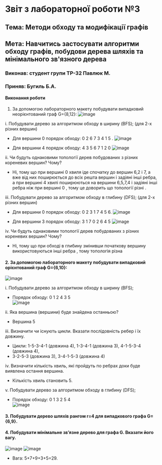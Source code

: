 # Звіт з лабораторної роботи №3 

## Тема: Методи обходу та модифікації графів 

## Мета: Навчитись застосувати алгоритми обходу графів, побудови дерева шляхів та мінімального зв'язного дерева 

### Виконав: студент групи ТР-32 Павлюк М. 
### Приняв: Бугиль Б.А.

#### Виконання роботи 
1. За допомогою лабораторного макету побудувати випадковий неорієнтований граф G={8,12}:
![image](https://user-images.githubusercontent.com/80635778/120109781-95967f00-c173-11eb-9c2a-5c9d1700187c.png)

i. Побудувати дерево за алгоритмом обходу в ширину (BFS); (для 2-х різних вершин)

* Для вершини 0 порядок обходу:  0 2 6 7 3 4 1 5 . 
![image](https://user-images.githubusercontent.com/80635778/120109808-b1018a00-c173-11eb-8a9c-6acc0179185a.png)

* Для вершини 4 порядок обходу: 4 3 5 6 7 1 2 0
![image](https://user-images.githubusercontent.com/80635778/120109855-ddb5a180-c173-11eb-9b7c-d1a8c38f9e52.png)

ii. Чи будуть однаковими топології дерев побудованих з різних кореневих вершин? Чому?
* Ні, тому що при вершині 0 хвиля іде спочатку до вершин 6,2 i 7, а вже від них поширюється до всіх решта вершин і задіяні інші ребра, а при вершині 4 хвилі поширюються на вершини 6,5,7,4  і задіяні інші ребра ніж при вершині 0 , тому це доворить що топології різні .


iii. Побудувати дерево за алгоритмом обходу в глибину (DFS); (для 2-х різних вершин)
* Для вершини 0 порядок обходу:  0 2 3 1 7 4 5 6.
![image](https://user-images.githubusercontent.com/80635778/120109999-8a901e80-c174-11eb-9246-e2ddc4981e9c.png)


* Для вершини 3 порядок обходу: 3 1 7 0 2 6 4 5
![image](https://user-images.githubusercontent.com/80635778/120110014-9e3b8500-c174-11eb-8824-6a52306197db.png)


iv. Чи будуть однаковими топології дерев побудованих з різних кореневих вершин? Чому?
* Ні, тому що при обході в глибину змінивши початкову  вершину використовуються інші ребра , тому топологія різна 

#### 2. За допомогою лабораторного макету побудувати випадковий орієнтований граф G={6,10}:
![image](https://user-images.githubusercontent.com/80635778/120110167-2883e900-c175-11eb-8b11-2e1ff498855c.png)

i. Побудувати дерево за алгоритмом обходу в ширину (BFS);
* Порядок обходу: 0 1 2 4 3 5</br>
![image](https://user-images.githubusercontent.com/80635778/120110436-1f474c00-c176-11eb-84b4-e3cd43aae3a3.png)

ii. Яка вершина (вершини) буде знайдена останньою?
* Вершина 5 </br>

iii. Визначити чи існують цикли. Вказати послідовність ребер і їх довжину.
* Цикли: 1-5-3-4-1 (довжина 4), 1-3-4-1 (довжина 3), 4-1-5-3-4 (довжина 4),
* 3-2-5-3 (довжина 3), 3-4-1-5-3 (довжина 4)

iv. Визначити кількість хвиль, які пройдуть по ребрах доки буде виявлена остання вершина.
* Кількість хвиль становить 5.

v. Побудувати дерево за алгоритмом обходу в глибину (DFS);
* Порядок обходу: 0 1 3 2 5 4</br>
![image](https://user-images.githubusercontent.com/80635778/120110531-882ec400-c176-11eb-85a9-32be94344b48.png)
#### 3. Побудувати дерево шляхів рангом r=4 для випадкового графа G={6,9}.



#### 4. Побудувати мінімальне зв’язне дерево для графа G. Вказати його вагу.
![image](https://user-images.githubusercontent.com/80635778/120110594-c4622480-c176-11eb-8961-30d0f39c6260.png)
![image](https://user-images.githubusercontent.com/80635778/120110840-ef994380-c177-11eb-950d-aeee8290af29.png)

* Вага: 5+7+9+3+5=29. 

